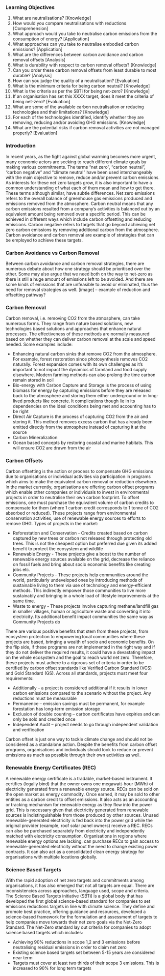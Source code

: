 ### Learning Objectives
1.	What are neutralisations? [Knowledge]
2.	How would you compare neutralisations with reductions [Comprehension]
3.	What approach would you take to neutralise carbon emissions from the consumption of energy? [Application]
4.	What approaches can you take to neutralise embodied carbon emissions? [Application]
5.	What are the differences between carbon avoidance and carbon removal offsets [Analysis]
6.	What is durability with respect to carbon removal offsets? [Knowledge]
7.	Can you order these carbon removal offsets from least durable to most durable? [Analysis]
8.	How can you judge the quality of a neutralisation? [Evaluation]
9.	What is the minimum criteria for being carbon neutral? [Knowledge]
10.	What is the criteria as per the SBTi for being net-zero? [Knowledge]
11.	If an organisation has set this XXXX target, does it meet the criteria of being net-zero? [Evaluation]
12.	What are some of the available carbon neutralisation or reducing technologies and their limitations? [Knowledge]
13.	For each of the technologies identified, identify whether they are removing, reducing and/or avoiding GHG emissions. [Knowledge]
14.	What are the potential risks if carbon removal activities are not managed properly? [Evaluation]

### Introduction
In recent years, as the fight against global warming becomes more urgent, many economic actors are seeking to reach different climate goals by making various commitments. The terms “net zero”, “carbon neutral”, “carbon negative” and “climate neutral” have been used interchangeably with the main objective to remove, reduce and/or prevent carbon emissions. As interests for these net zero targets grow, it is also important to have a common understanding of what each of them mean and how to get there. These terms although similar, have subtle differences.
Net zero emissions refers to the overall balance of greenhouse gas emissions produced and emissions removed from the atmosphere.
Carbon neutral means that any carbon emissions resulted from a company’s activities is balanced out by an equivalent amount being removed over a specific period. This can be achieved in different ways which include carbon offsetting and reducing emissions.
Carbon negative refers to targets that go beyond achieving net zero carbon emissions by removing additional carbon from the atmosphere.
Carbon avoidance and carbon removal are example of strategies that can be employed to achieve these targets.

### Carbon Avoidance vs Carbon Removal
Between carbon avoidance and carbon removal strategies, there are numerous debate about how one strategy should be prioritised over the other. Some may also argue that we need both on the way to net-zero as there is still a huge amount of emissions left to be avoided. And there are some kinds of emissions that are unfeasible to avoid or eliminated, thus the need for removal strategies as well.
[image] – example of reduction and offsetting pathway?

### Carbon Removal
Carbon removal, i.e. removing CO2 from the atmosphere, can take numerous forms. They range from nature based solutions, new technologies based solutions and approaches that enhance natural processes. The effectiveness of these methods are normally measured based on whether they can deliver carbon removal at the scale and speed needed. 
Some examples include:
*	Enhancing natural carbon sinks that remove CO2 from the atmosphere. For example, forest restoration since photosynthesis removes CO2 naturally. Forest expansion comes with its own challenges as it’s important to not impact the dynamics of farmland and food supply elsewhere. Modern farming methods can also prolong the time carbon remain stored in soil
* Bio-energy with Carbon Capture and Storage is the process of using biomass for energy by capturing emissions before they are released back to the atmosphere and storing them either underground or in long-lived products like concrete. It complications though lie in its dependencies on the ideal conditions being met and accounting has to be right
*	Direct Air Capture is the process of capturing CO2 from the air and storing it. This method removes excess carbon that has already been emitted directly from the atmosphere instead of capturing it at the source
*	Carbon Mineralization
*	Ocean based concepts by restoring coastal and marine habitats. This will ensure CO2 are drawn from the air


### Carbon Offsets
Carbon offsetting is the action or process to compensate GHG emissions due to organisations or individual activities via participation in programs which aims to make the equivalent carbon removal or reduction elsewhere.
In the market currently, organisations are offering carbon offset programs which enable other companies or individuals to invest in environmental projects in order to neutralise their own carbon footprint. To offset emissions, one must purchase the equivalent volume of carbon credits to compensate for them (where 1 carbon credit corresponds to 1 tonne of CO2 absorbed or reduced). These projects range from environmental conservation activities, use of renewable energy sources to efforts to remove GHG.
Types of projects in the market:
*	Reforestation and Conservation - Credits created based on carbon captured by new trees or carbon not released through protecting old trees. This is not the cheapest option but preferred due given its added benefit to protect the ecosystem and wildlife
* Renewable Energy - These projects give a boost to the number of renewable energy sources available on the grid, decrease the reliance on fossil fuels and bring about socio economic benefits like creating jobs etc.
*	Community Projects - These projects help communities around the world, particularly undeveloped ones by introducing methods of sustainable living to them via use of technology and energy-efficient methods. This indirectly empower those communities to live more sustainably and bringing in a whole load of lifestyle improvements at the same time.
*	Waste to energy - These projects involve capturing methane/landfill gas in smaller villages, human or agriculture waste and converting it into electricity. Its additional benefit impact communities the same way as Community Projects do

There are various positive benefits that stem from these projects, from ecosystem protection to empowering local communities where these projects are based, bringing a wealth of socio and economic benefits. On the flip side, if these programs are not implemented in the right way and if they do not deliver the required results, it could have a devastating impact on the whole ecosystem and the goal to reach world net zero.
Therefore, these projects must adhere to a rigorous set of criteria in order to be certified by carbon offset standards like Verified Carbon Standard (VCS) and Gold Standard (GS). Across all standards, projects must meet four requirements:
*	Additionally – a project is considered additional if it results in lower carbon emissions compared to the scenario without the project. Any reductions must be measurable
*	Permanence – emission savings must be permanent, for example forestation has long-term emission storage
*	Exclusion of double counting – carbon certificates have expiries and can only be sold and credited once
*	Independent Audit – project needs to go through independent validation and verification

Carbon offset is just one way to tackle climate change and should not be considered as a standalone action. Despite the benefits from carbon offset programs, organisations and individuals should look to reduce or prevent emissions as much as possible through their own activities as well.

### Renewable Energy Certificates (REC)
A renewable energy certificate is a tradable, market-based instrument. It certifies (legally bind) that the owner owns one megawatt-hour (MWh) of electricity generated from a renewable energy source. RECs can be sold on the open market as energy commodity. Once earned, it may be sold to other entities as a carbon credit to offset emissions.
It also acts as an accounting or tracking mechanism for renewable energy as they flow into the power grid. This is necessary given that electricity generated from renewable sources is indistinguishable from those produced by other sources. Unused renewable-generated electricity is fed back into the power grid while the original provider (example, roof solar panel owners) receive a REC.
RECs can also be purchased separately from electricity and independently matched with electricity consumption. Organisations in regions where renewable energy options are lacking, can purchase RECs to gain access to renewable-generated electricity without the need to change existing power contracts. It can also act as a consolidated clean energy strategy for organisations with multiple locations globally.

### Science Based Targets
With the rapid adoption of net zero targets and commitments among organisations, it has also emerged that not all targets are equal. There are inconsistencies across approaches, language used, scope and criteria.  
The Science Based Targets initiative (SBTi) is a global body that has developed the first global science-based standard for companies to set emissions reductions targets in line with climate science. They define and promote best practice, offering guidance and resources, developed a science-based framework for the formulation and assessment of targets to help companies move towards their net zero goals via the Net-Zero Standard.
The Net-Zero standard lay out criteria for companies to adopt science based targets which includes:
*	Achieving 90% reductions in scope 1,2 and 3 emissions before neutralising residual emissions in order to claim net zero
*	Existing science based targets set between 5-15 years are considered near term
*	Targets must cover at least two thirds of their scope 3 emissions. This is increased to 90% for long term targets
